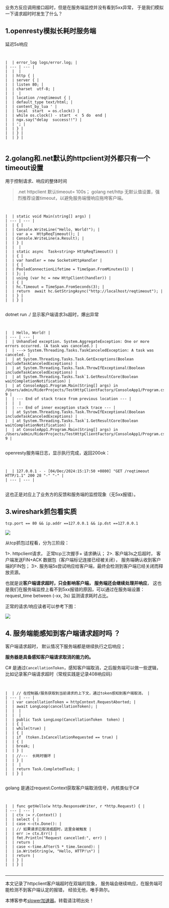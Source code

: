 
业务方反应调用接口超时，但是在服务端监控并没有看到5xx异常， 于是我们模拟一下请求超时时发生了什么？


## 1\.openresty模拟长耗时服务端


延迟5s响应



```


|  | error_log logs/error.log; |
| --- | --- |
|  |  |
|  | http { |
|  | server { |
|  | listen 80; |
|  | charset  utf-8; |
|  |  |
|  | location /reqtimeout { |
|  | default_type text/html; |
|  | content_by_lua ' |
|  | local  start  = os.clock() |
|  | while os.clock() - start  <  5 do  end |
|  | ngx.say("delay  success!!") |
|  | '; |
|  | } |
|  | } |
|  | } |


```

## 2\.golang和.net默认的httpclient对外都只有一个timeout设置


用于控制请求、响应的整体时间



> .net httpclient 默认timeout\= 100s；
> golang net/http 无默认值设置，强烈推荐设置timeout，以避免服务端慢响应拖垮客户端。



```


|  | static void Main(string[] args) |
| --- | --- |
|  | { |
|  | Console.WriteLine("Hello, World!"); |
|  | var a =  HttpReqTimeout(); |
|  | Console.WriteLine(a.Result); |
|  | } |
|  |  |
|  | static async  Task<string> HttpReqTimeout() |
|  | { |
|  | var handler = new SocketsHttpHandler |
|  | { |
|  | PooledConnectionLifetime = TimeSpan.FromMinutes(1) |
|  | }; |
|  | using (var hc = new HttpClient(handler)) |
|  | { |
|  | hc.Timeout = TimeSpan.FromSeconds(3); |
|  | return  await hc.GetStringAsync("http://localhost/reqtimeout"); |
|  | } |
|  | } |


```

dotnet run ./ 显示客户端请求3s超时，爆出异常



```


|  | Hello, World! |
| --- | --- |
|  | Unhandled exception. System.AggregateException: One or more errors occurred. (A task was canceled.) |
|  | ---> System.Threading.Tasks.TaskCanceledException: A task was canceled. |
|  | at System.Threading.Tasks.Task.GetExceptions(Boolean includeTaskCanceledExceptions) |
|  | at System.Threading.Tasks.Task.ThrowIfExceptional(Boolean includeTaskCanceledExceptions) |
|  | at System.Threading.Tasks.Task`1.GetResultCore(Boolean waitCompletionNotification) |
|  | at ConsoleApp1.Program.Main(String[] args) in /Users/admin/RiderProjects/TestHttpClientFactory/ConsoleApp1/Program.cs:line 9 |
|  | --- End of stack trace from previous location --- |
|  |  |
|  | --- End of inner exception stack trace --- |
|  | at System.Threading.Tasks.Task.ThrowIfExceptional(Boolean includeTaskCanceledExceptions) |
|  | at System.Threading.Tasks.Task`1.GetResultCore(Boolean waitCompletionNotification) |
|  | at ConsoleApp1.Program.Main(String[] args) in /Users/admin/RiderProjects/TestHttpClientFactory/ConsoleApp1/Program.cs:line 9 |


```

openresty服务端日志，显示执行完成，返回200ok：



```


|  | 127.0.0.1 - - [04/Dec/2024:15:17:50 +0800] "GET /reqtimeout HTTP/1.1" 200 28 "-" "-" |
| --- | --- |


```

这也正是对应上了业务方的反馈和服务端的监控现象（无5xx报错）。


## 3\.wireshark抓包看实质


`tcp.port == 80 && ip.addr ==127.0.0.1 && ip.dst ==127.0.0.1`


![](https://files.mdnice.com/user/4236/278536c6-4ca2-4978-8bfd-24637dd9d2dc.png)


从tcp抓包过程看，分为三阶段：


1\>. httpclient请求， 正常tcp三次握手\+ 请求确认；
2\>. 客户端3s之后超时， 客户端发送FIN\+ACK 数据包（客户端标记连接已经被关闭）， 服务端确认收到客户端的FIN包；
3\>. 服务端5s尝试响应给客户端，最终会检测到客户端已经关闭而释放资源。


也就是说**客户端请求超时，只会影响客户端， 服务端还会继续处理并响应**， 这也是我们在服务端监控上看不到5xx报错的原因，可以通过在服务端设置： request\_time between (\-xx, 3s) 监测请求耗时占比。


正常的请求/响应读者可以参考下图：


![](https://files.mdnice.com/user/4236/006c21d5-47e0-41b5-90ef-b0d6c613c18c.png)


## 4\. 服务端能感知到客户端请求超时吗 ？


客户端请求超时， 默认情况下服务端都是继续执行之后响应；


**服务器是具备感知客户端请求取消的能力的。**


C\# 是通过`CancellationToken`，感知客户端取消，之后服务端可以做一些逻辑，比如记录客户端请求超时（常规实践是记录408响应码）



```


|  | // 在控制器/服务获取到当前请求的上下文，通过token感知到客户端取消， |
| --- | --- |
|  | var cancellationToken = httpContext.RequestAborted; |
|  | await LongLoop(cancellationToken); |
|  |  |
|  |  |
|  | public Task LongLoop(CancellationToken  token) |
|  | { |
|  | while(true) |
|  | { |
|  | if  (token.IsCancellationRequested == true) |
|  | { |
|  | break; |
|  | } |
|  | //---  长耗时循环 |
|  | } |
|  |  |
|  | return Task.CompletedTask; |
|  | } |


```

golang 是通过request.Context获取客户端取消信号，内核类似于C\#



```


|  | func getHello(w http.ResponseWriter, r *http.Request) { |
| --- | --- |
|  | ctx := r.Context() |
|  | select { |
|  | case <-ctx.Done(): |
|  | // 如果请求已取消或超时，这里会被触发 |
|  | err := ctx.Err() |
|  | fmt.Println("Request cancelled:", err) |
|  | return |
|  | case <-time.After(5 * time.Second): |
|  | io.WriteString(w, "Hello, HTTP!\n") |
|  | return |
|  | } |
|  | } |


```



---


本文记录了httpclient客户端超时在双端的现象， 服务端会继续响应，在服务端可能检测不到客户端认定的报错， 经验无他，唯手熟尔。


 本博客参考[slower加速器](https://jisuanqi.org)。转载请注明出处！

